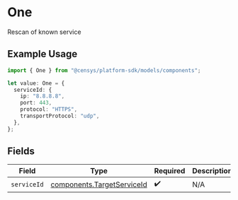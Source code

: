 # One

Rescan of known service

## Example Usage

```typescript
import { One } from "@censys/platform-sdk/models/components";

let value: One = {
  serviceId: {
    ip: "8.8.8.8",
    port: 443,
    protocol: "HTTPS",
    transportProtocol: "udp",
  },
};
```

## Fields

| Field                                                                    | Type                                                                     | Required                                                                 | Description                                                              |
| ------------------------------------------------------------------------ | ------------------------------------------------------------------------ | ------------------------------------------------------------------------ | ------------------------------------------------------------------------ |
| `serviceId`                                                              | [components.TargetServiceId](../../models/components/targetserviceid.md) | :heavy_check_mark:                                                       | N/A                                                                      |